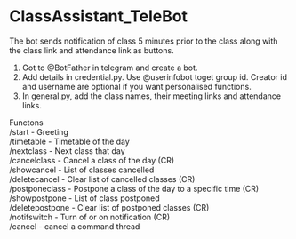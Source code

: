 # ClassAssistant_TeleBot
The bot sends notification of class 5 minutes prior to the class along with the class link and attendance link as buttons.
1. Got to @BotFather in telegram and create a bot.
2. Add details in credential.py. Use @userinfobot toget group id. Creator id and username are optional if you want personalised functions.
3. In general.py, add the class names, their meeting links and attendance links.

Functons<br />
/start - Greeting <br />
/timetable - Timetable of the day <br />
/nextclass - Next class that day <br />
/cancelclass - Cancel a class of the day (CR) <br />
/showcancel - List of classes cancelled <br />
/deletecancel - Clear list of cancelled classes (CR) <br />
/postponeclass - Postpone a class of the day to a specific time (CR) <br />
/showpostpone - List of class postponed <br />
/deletepostpone - Clear list of postponed classes (CR) <br />
/notifswitch - Turn of or on notification (CR)<br />
/cancel - cancel a command thread<br />
